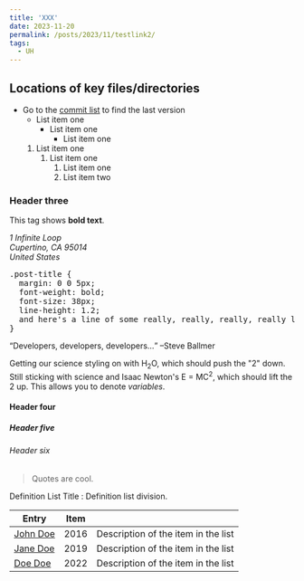 ```yaml
---
title: 'XXX'
date: 2023-11-20
permalink: /posts/2023/11/testlink2/
tags:
  - UH   
---
```

 



## Locations of key files/directories 
* Go to the [commit list](https://github.com/academicpages/academicpages.github.io/commits/master)  to find the last version  
  * List item one
      * List item one
          * List item one
   1. List item one
      1. List item one
          1. List item one
          2. List item two 
### Header three
 This tag shows **bold text**.

<address>
  1 Infinite Loop<br /> Cupertino, CA 95014<br /> United States
</address>
 
<pre>
.post-title {
  margin: 0 0 5px;
  font-weight: bold;
  font-size: 38px;
  line-height: 1.2;
  and here's a line of some really, really, really, really long text, just to see how the PRE tag handles it and to find out how it overflows;
}
</pre>
 
<q>Developers, developers, developers&#8230;</q> &#8211;Steve Ballmer
 
Getting our science styling on with H<sub>2</sub>O, which should push the "2" down.
Still sticking with science and Isaac Newton's E = MC<sup>2</sup>, which should lift the 2 up.
This allows you to denote <var>variables</var>.  
#### Header four

##### Header five

###### Header six   
 
> Quotes are cool.

Definition List Title
:   Definition list division.
 
| Entry            | Item   |                                                              |
| --------         | ------ | ------------------------------------------------------------ |
| [John Doe](#)    | 2016   | Description of the item in the list                          |
| [Jane Doe](#)    | 2019   | Description of the item in the list                          |
| [Doe Doe](#)     | 2022   | Description of the item in the list                          |
 
  
